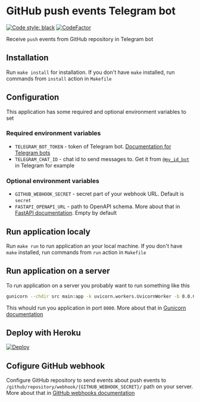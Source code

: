 # GitHub push events Telegram bot

[![Code style: black](https://img.shields.io/badge/code%20style-black-black)](https://github.com/mishankov/github-push-events-telegram-bot/actions?query=workflow%3Ablack)
[![CodeFactor](https://www.codefactor.io/repository/github/mishankov/github-push-events-telegram-bot/badge/main)](https://www.codefactor.io/repository/github/mishankov/github-push-events-telegram-bot/overview/main)

Receive `push` events from GitHub repository in Telegram bot

## Installation

Run `make install` for installation. If you don't have `make` installed, run commands from `install` action in `Makefile`

## Configuration

This application has some required and optional environment variables to set

### Required environment variables

- `TELEGRAM_BOT_TOKEN` - token of Telegram bot. [Documentation for Telegram bots](https://core.telegram.org/bots)
- `TELEGRAM_CHAT_ID` - chat id to send messages to. Get it from [`@my_id_bot`](https://t.me/my_id_bot) in Telegram for example

### Optional environment variables

- `GITHUB_WEBHOOK_SECRET` - secret part of your webhook URL. Default is `secret`
- `FASTAPI_OPENAPI_URL` - path to OpenAPI schema. More about that in [FastAPI documentation](https://fastapi.tiangolo.com/tutorial/metadata/). Empty by default

## Run application localy

Run `make run` to run application an your local machine. If you don't have `make` installed, run commands from `run` action in `Makefile`

## Run application on a server

To run application on a server you probably want to run something like this

```bash
gunicorn --chdir src main:app -k uvicorn.workers.UvicornWorker -b 0.0.0.0:8000
```

This whould run you application in port `8000`. More about that in [Gunicorn documentation](https://docs.gunicorn.org/en/stable/configure.html)

## Deploy with Heroku

[![Deploy](https://www.herokucdn.com/deploy/button.svg)](https://heroku.com/deploy)

## Cofigure GitHub webhook

Configure GitHub repository to send events about push events to `/github/repository/webhook/{GITHUB_WEBHOOK_SECRET}/` path on your server. More about that in [GitHub webhooks documentation](https://docs.github.com/en/free-pro-team@latest/developers/webhooks-and-events/about-webhooks)
 
